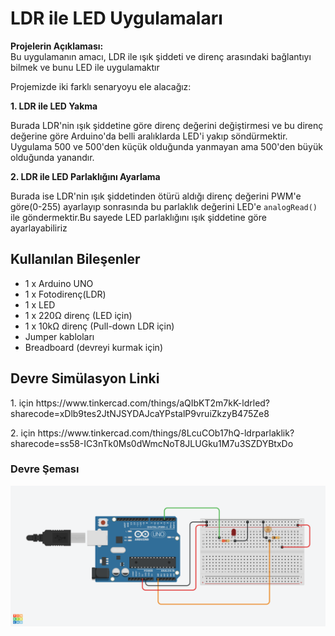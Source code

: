 <h1>LDR ile LED Uygulamaları</h1>
<p><strong>Projelerin Açıklaması:</strong><br>
Bu uygulamanın amacı, LDR ile ışık şiddeti ve direnç arasındaki bağlantıyı bilmek ve bunu LED ile uygulamaktır

Projemizde iki farklı senaryoyu ele alacağız:
<p><strong>1. LDR ile LED Yakma </strong></p>
Burada LDR'nin ışık şiddetine göre direnç değerini değiştirmesi ve bu direnç değerine göre Arduino'da belli aralıklarda LED'i yakıp
söndürmektir. Uygulama 500 ve 500'den küçük olduğunda yanmayan ama 500'den büyük olduğunda yanandır.

<p><strong>2. LDR ile LED Parlaklığını Ayarlama</strong></p>
Burada ise LDR'nin ışık şiddetinden ötürü aldığı direnç değerini PWM'e göre(0-255) ayarlayıp sonrasında bu parlaklık değerini LED'e
<code>analogRead()</code> ile göndermektir.Bu sayede LED parlaklığını ışık şiddetine göre ayarlayabiliriz

<h2> Kullanılan Bileşenler</h2>
<ul>
  <li>1 x Arduino UNO </li>
  <li>1 x Fotodirenç(LDR)</li>
  <li>1 x LED</li>
  <li>1 x 220Ω direnç (LED için)</li>
  <li>1 x 10kΩ direnç (Pull-down LDR için)</li>
  <li>Jumper kabloları</li>
  <li>Breadboard (devreyi kurmak için)</li>
</ul>

<h2>Devre Simülasyon Linki</h2>
<p>1. için https://www.tinkercad.com/things/aQIbKT2m7kK-ldrled?sharecode=xDlb9tes2JtNJSYDAJcaYPstalP9vruiZkzyB475Ze8</p>
<p>2. için https://www.tinkercad.com/things/8LcuCOb17hQ-ldrparlaklik?sharecode=ss58-IC3nTk0Ms0dWmcNoT8JLUGku1M7u3SZDYBtxDo</p>
<h3>Devre Şeması</h3>
<p><img src="LDRLED.png" alt="Devre Şeması" width="600"></p>
